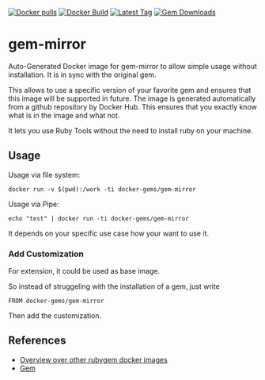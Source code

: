 [![Docker pulls](https://img.shields.io/docker/pulls/rubygem/gem-mirror.svg)](https://hub.docker.com/r/rubygem/gem-mirror/)
[![Docker Build](https://img.shields.io/docker/automated/rubygem/gem-mirror.svg)](https://hub.docker.com/r/rubygem/gem-mirror/)
[![Latest Tag](https://img.shields.io/github/tag/docker-rubygem/gem-mirror.svg)](https://hub.docker.com/r/rubygem/gem-mirror/)
[![Gem Downloads](https://img.shields.io/gem/dt/gem-mirror.svg)](https://rubygems.org/gems/gem-mirror/)
# gem-mirror

Auto-Generated Docker image for gem-mirror to allow simple usage without installation.
It is in sync with the original gem.

This allows to use a specific version of your favorite gem and ensures that this image will be supported in future.
The image is generated automatically from a github repository by Docker Hub.
This ensures that you exactly know what is in the image and what not.

It lets you use Ruby Tools without the need to install ruby on your machine.

## Usage

Usage via file system:

`docker run -v $(pwd):/work -ti docker-gems/gem-mirror`

Usage via Pipe:

`echo "test" | docker run -ti docker-gems/gem-mirror`

It depends on your specific use case how your want to use it.

### Add Customization

For extension, it could be used as base image.

So instead of struggeling with the installation of a gem, just write

`FROM docker-gems/gem-mirror`

Then add the customization.

## References

 - [Overview over other rubygem docker images](https://github.com/thinkbot/docker-rubygem)
 - [Gem](https://rubygems.org/gems/gem-mirror/)
